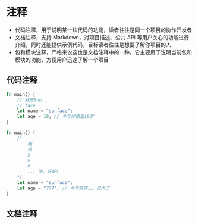 # 注释

- 代码注释，用于说明某一块代码的功能，读者往往是同一个项目的协作开发者
- 文档注释，支持 Markdown，对项目描述、公共 API 等用户关心的功能进行介绍，同时还能提供示例代码，目标读者往往是想要了解你项目的人
- 包和模块注释，严格来说这也是文档注释中的一种，它主要用于说明当前包和模块的功能，方便用户迅速了解一个项目

## 代码注释

```rust
fn main() {
    // 我是Sun...
    // face
    let name = "sunface";
    let age = 18; // 今年好像是18岁
}

fn main() {
    /*
        我
        是
        S
        u
        n
        ... 淦，好长!
    */
    let name = "sunface";
    let age = "???"; // 今年其实。。。挺大了
}
```

## 文档注释

